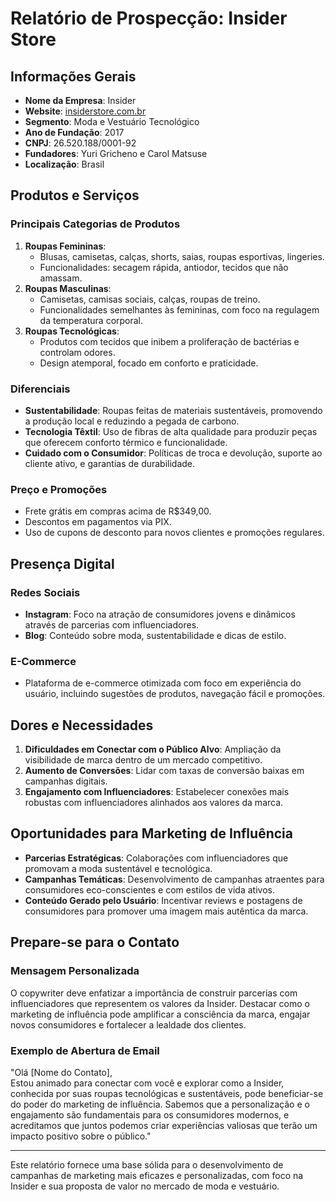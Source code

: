 # Relatório de Prospecção: Insider Store

## Informações Gerais
- **Nome da Empresa**: Insider
- **Website**: [insiderstore.com.br](http://www.insiderstore.com.br)
- **Segmento**: Moda e Vestuário Tecnológico
- **Ano de Fundação**: 2017
- **CNPJ**: 26.520.188/0001-92
- **Fundadores**: Yuri Gricheno e Carol Matsuse
- **Localização**: Brasil

## Produtos e Serviços
### Principais Categorias de Produtos
1. **Roupas Femininas**:
   - Blusas, camisetas, calças, shorts, saias, roupas esportivas, lingeries.
   - Funcionalidades: secagem rápida, antiodor, tecidos que não amassam.
2. **Roupas Masculinas**:
   - Camisetas, camisas sociais, calças, roupas de treino.
   - Funcionalidades semelhantes às femininas, com foco na regulagem da temperatura corporal.
3. **Roupas Tecnológicas**:
   - Produtos com tecidos que inibem a proliferação de bactérias e controlam odores.
   - Design atemporal, focado em conforto e praticidade.

### Diferenciais
- **Sustentabilidade**: Roupas feitas de materiais sustentáveis, promovendo a produção local e reduzindo a pegada de carbono.
- **Tecnologia Têxtil**: Uso de fibras de alta qualidade para produzir peças que oferecem conforto térmico e funcionalidade.
- **Cuidado com o Consumidor**: Políticas de troca e devolução, suporte ao cliente ativo, e garantias de durabilidade.

### Preço e Promoções
- Frete grátis em compras acima de R$349,00.
- Descontos em pagamentos via PIX.
- Uso de cupons de desconto para novos clientes e promoções regulares.

## Presença Digital
### Redes Sociais
- **Instagram**: Foco na atração de consumidores jovens e dinâmicos através de parcerias com influenciadores.
- **Blog**: Conteúdo sobre moda, sustentabilidade e dicas de estilo.

### E-Commerce
- Plataforma de e-commerce otimizada com foco em experiência do usuário, incluindo sugestões de produtos, navegação fácil e promoções.

## Dores e Necessidades
1. **Dificuldades em Conectar com o Público Alvo**: Ampliação da visibilidade de marca dentro de um mercado competitivo.
2. **Aumento de Conversões**: Lidar com taxas de conversão baixas em campanhas digitais.
3. **Engajamento com Influenciadores**: Estabelecer conexões mais robustas com influenciadores alinhados aos valores da marca.

## Oportunidades para Marketing de Influência
- **Parcerias Estratégicas**: Colaborações com influenciadores que promovam a moda sustentável e tecnológica.
- **Campanhas Temáticas**: Desenvolvimento de campanhas atraentes para consumidores eco-conscientes e com estilos de vida ativos.
- **Conteúdo Gerado pelo Usuário**: Incentivar reviews e postagens de consumidores para promover uma imagem mais autêntica da marca.

## Prepare-se para o Contato
### Mensagem Personalizada
O copywriter deve enfatizar a importância de construir parcerias com influenciadores que representem os valores da Insider. Destacar como o marketing de influência pode amplificar a consciência da marca, engajar novos consumidores e fortalecer a lealdade dos clientes. 

### Exemplo de Abertura de Email
"Olá [Nome do Contato],  
Estou animado para conectar com você e explorar como a Insider, conhecida por suas roupas tecnológicas e sustentáveis, pode beneficiar-se do poder do marketing de influência. Sabemos que a personalização e o engajamento são fundamentais para os consumidores modernos, e acreditamos que juntos podemos criar experiências valiosas que terão um impacto positivo sobre o público."

---
Este relatório fornece uma base sólida para o desenvolvimento de campanhas de marketing mais eficazes e personalizadas, com foco na Insider e sua proposta de valor no mercado de moda e vestuário.
